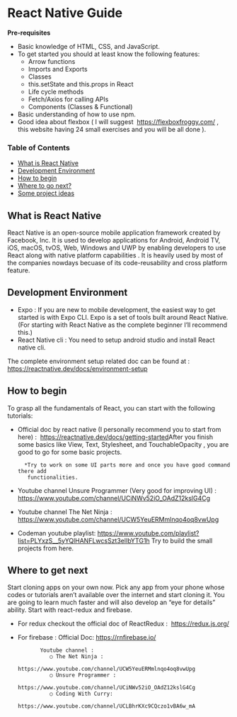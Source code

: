 
React Native Guide
==


**Pre-requisites**

- Basic knowledge of HTML, CSS, and JavaScript.
- To get started you should at least know the following features:
    - Arrow functions
    - Imports and Exports
    - Classes
    - this.setState and this.props in React
    - Life cycle methods
    - Fetch/Axios for calling APIs
    - Components (Classes & Functional)
- Basic understanding of how to use npm.
- Good idea about flexbox ( I will suggest ​ https://flexboxfroggy.com/​ , this
website having 24 small exercises and you will be all done ).

### Table of Contents

- [What is React Native](#what-is-react-native)
- [Development Environment](#development-environment)
- [How to begin](#how-to-begin)
- [Where to go next?](#where-to-go-next)
- [Some project ideas](#some-project-ideas)

## What is React Native
 
React Native is an open-source mobile application framework created by Facebook, Inc. It is used to develop applications for Android, Android TV, iOS, macOS, tvOS, Web, Windows and UWP by enabling developers to use React along with native platform capabilities .
It is heavily used by most of the companies nowdays becuase of its code-reusability and cross platform feature.



## Development Environment

- Expo : If you are new to mobile development, the easiest way to get started
is with Expo CLI. Expo is a set of tools built around React Native.(For
starting with React Native as the complete beginner I’ll recommend this.)
- React Native cli : You need to setup android studio and install React native
cli.

The complete environment setup related doc can be found at :
https://reactnative.dev/docs/environment-setup



## How to begin

To grasp all the fundamentals of React, you can start with the following tutorials:
- Official doc by react native (I personally recommend you to start from
here) :​ ​ https://reactnative.dev/docs/getting-started​ ​ After you finish some
basics like View, Text, Stylesheet, and TouchableOpacity , you are good to
go for some basic projects.

        *Try to work on some UI parts more and once you have good command there add
         functionalities.

- Youtube channel Unsure Programmer (Very good for improving UI) :
https://www.youtube.com/channel/UCiNWv52iO_OAdZ12kslG4Cg

- Youtube channel The Net Ninja :
https://www.youtube.com/channel/UCW5YeuERMmlnqo4oq8vwUpg

- Codeman youtube playlist:
https://www.youtube.com/playlist?list=PLYxzS__5yYQlHANFLwcsSzt3elIbYTG1h
Try to build the small projects from here.



## Where to get next


Start cloning apps on your own now. Pick any app from your phone whose codes
or tutorials aren’t available over the internet and start cloning it. You are going to
learn much faster and will also develop an “eye for details” ability. Start with
react-redux and firebase.

- For redux checkout the official doc of ReactRedux : ​ https://redux.js.org/

- For firebase :
            Official Doc:
             https://rnfirebase.io/

             Youtube channel :
                ○ The Net Ninja :
                    https://www.youtube.com/channel/UCW5YeuERMmlnqo4oq8vwUpg
                ○ Unsure Programmer :
                    https://www.youtube.com/channel/UCiNWv52iO_OAdZ12kslG4Cg
                ○ Coding With Curry:
                    https://www.youtube.com/channel/UCLBhrKXc9CQczo1vBA6w_mA




